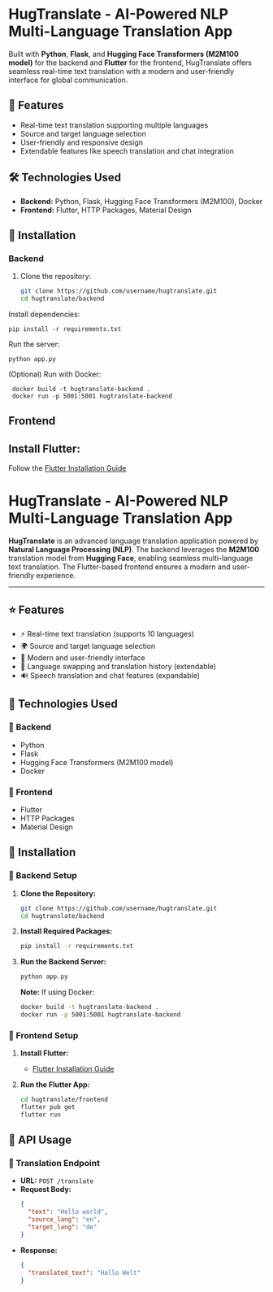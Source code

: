 # HugTranslate - AI-Powered NLP Multi-Language Translation App

Built with **Python**, **Flask**, and **Hugging Face Transformers (M2M100 model)** for the backend and **Flutter** for the frontend, HugTranslate offers seamless real-time text translation with a modern and user-friendly interface for global communication.

## 🚀 Features
- Real-time text translation supporting multiple languages
- Source and target language selection
- User-friendly and responsive design
- Extendable features like speech translation and chat integration

## 🛠️ Technologies Used
- **Backend:** Python, Flask, Hugging Face Transformers (M2M100), Docker  
- **Frontend:** Flutter, HTTP Packages, Material Design

## 🔧 Installation

### Backend
1. Clone the repository:
   ```bash
   git clone https://github.com/username/hugtranslate.git
   cd hugtranslate/backend
Install dependencies:

    pip install -r requirements.txt
Run the server:
    
    python app.py
(Optional) Run with Docker:
     
     docker build -t hugtranslate-backend .
     docker run -p 5001:5001 hugtranslate-backend

## Frontend
## Install Flutter:  
Follow the [Flutter Installation Guide](https://flutter.dev/docs/get-started/install)

# HugTranslate - AI-Powered NLP Multi-Language Translation App

**HugTranslate** is an advanced language translation application powered by **Natural Language Processing (NLP)**. The backend leverages the **M2M100** translation model from **Hugging Face**, enabling seamless multi-language text translation. The Flutter-based frontend ensures a modern and user-friendly experience.

---

## ⭐ Features

- ⚡ Real-time text translation (supports 10 languages)
- 🌍 Source and target language selection
- 📱 Modern and user-friendly interface
- 🔄 Language swapping and translation history (extendable)
- 🔊 Speech translation and chat features (expandable)

## 🚀 Technologies Used

### 🔹 Backend

- Python
- Flask
- Hugging Face Transformers (M2M100 model)
- Docker

### 🔹 Frontend

- Flutter
- HTTP Packages
- Material Design

## 🔧 Installation

### 🔹 Backend Setup

1. **Clone the Repository:**
   ```bash
   git clone https://github.com/username/hugtranslate.git
   cd hugtranslate/backend
   ```
2. **Install Required Packages:**
   ```bash
   pip install -r requirements.txt
   ```
3. **Run the Backend Server:**
   ```bash
   python app.py
   ```
   **Note:** If using Docker:
   ```bash
   docker build -t hugtranslate-backend .
   docker run -p 5001:5001 hugtranslate-backend
   ```

### 🔹 Frontend Setup

1. **Install Flutter:**

   - [Flutter Installation Guide](https://flutter.dev/docs/get-started/install)

2. **Run the Flutter App:**

   ```bash
   cd hugtranslate/frontend
   flutter pub get
   flutter run
   ```

## 📡 API Usage

### 🔹 Translation Endpoint

- **URL:** `POST /translate`
- **Request Body:**
  ```json
  {
    "text": "Hello world",
    "source_lang": "en",
    "target_lang": "de"
  }
  ```
- **Response:**
  ```json
  {
    "translated_text": "Hallo Welt"
  }
  ```








     



